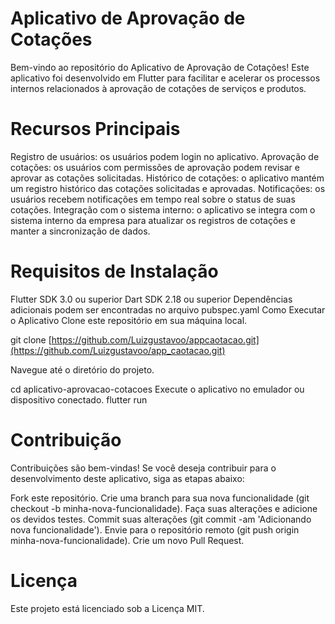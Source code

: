 # Aplicativo de Aprovação de Cotações

Bem-vindo ao repositório do Aplicativo de Aprovação de Cotações! Este aplicativo foi desenvolvido em Flutter para facilitar e acelerar os processos internos relacionados à aprovação de cotações de serviços e produtos.

# Recursos Principais
Registro de usuários: os usuários podem login no aplicativo.
Aprovação de cotações: os usuários com permissões de aprovação podem revisar e aprovar as cotações solicitadas.
Histórico de cotações: o aplicativo mantém um registro histórico das cotações solicitadas e aprovadas.
Notificações: os usuários recebem notificações em tempo real sobre o status de suas cotações.
Integração com o sistema interno: o aplicativo se integra com o sistema interno da empresa para atualizar os registros de cotações e manter a sincronização de dados.

# Requisitos de Instalação
Flutter SDK 3.0 ou superior
Dart SDK 2.18 ou superior
Dependências adicionais podem ser encontradas no arquivo pubspec.yaml
Como Executar o Aplicativo
Clone este repositório em sua máquina local.


git clone [https://github.com/Luizgustavoo/appcaotacao.git](https://github.com/Luizgustavoo/app_caotacao.git)

Navegue até o diretório do projeto.

cd aplicativo-aprovacao-cotacoes
Execute o aplicativo no emulador ou dispositivo conectado.
flutter run

# Contribuição
Contribuições são bem-vindas! Se você deseja contribuir para o desenvolvimento deste aplicativo, siga as etapas abaixo:

Fork este repositório.
Crie uma branch para sua nova funcionalidade (git checkout -b minha-nova-funcionalidade).
Faça suas alterações e adicione os devidos testes.
Commit suas alterações (git commit -am 'Adicionando nova funcionalidade').
Envie para o repositório remoto (git push origin minha-nova-funcionalidade).
Crie um novo Pull Request.

# Licença
Este projeto está licenciado sob a Licença MIT.
